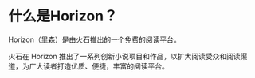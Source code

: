 # 什么是Horizon？
Horizon（里森）是由火石推出的一个免费的阅读平台。

火石在 Horizon 推出了一系列创新小说项目和作品，以扩大阅读受众和阅读渠道，为广大读者打造优质、便捷，丰富的阅读平台。
